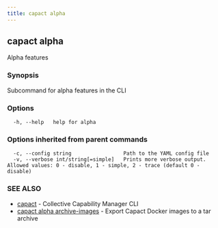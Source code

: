 ```yaml
---
title: capact alpha
---
```


## capact alpha

Alpha features

### Synopsis

Subcommand for alpha features in the CLI

### Options

```
  -h, --help   help for alpha
```

### Options inherited from parent commands

```
  -c, --config string                 Path to the YAML config file
  -v, --verbose int/string[=simple]   Prints more verbose output. Allowed values: 0 - disable, 1 - simple, 2 - trace (default 0 - disable)
```

### SEE ALSO

* [capact](capact.md)	 - Collective Capability Manager CLI
* [capact alpha archive-images](capact_alpha_archive-images.md)	 - Export Capact Docker images to a tar archive

